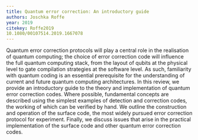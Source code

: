 ```yaml
---
title: Quantum error correction: An introductory guide
authors: Joschka Roffe
year: 2019
citekey: Roffe2019
10.1080/00107514.2019.1667078
---
```


Quantum error correction protocols will play a central role in the realisation of quantum computing; the choice of error correction code will influence the full quantum computing stack, from the layout of qubits at the physical level to gate compilation strategies at the software level. As such, familiarity with quantum coding is an essential prerequisite for the understanding of current and future quantum computing architectures. In this review, we provide an introductory guide to the theory and implementation of quantum error correction codes. Where possible, fundamental concepts are described using the simplest examples of detection and correction codes, the working of which can be verified by hand. We outline the construction and operation of the surface code, the most widely pursued error correction protocol for experiment. Finally, we discuss issues that arise in the practical implementation of the surface code and other quantum error correction codes.

